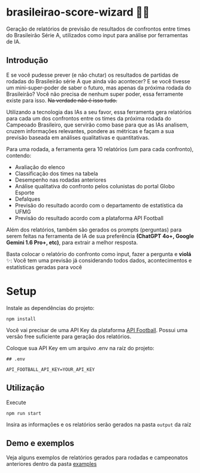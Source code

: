 # brasileirao-score-wizard 🧙‍♂️ 
Geração de relatórios de previsão de resultados de confrontos entre times do Brasileirão Série A, utilizados como input para análise por ferramentas de IA.

## Introdução

E se você pudesse prever (e não chutar) os resultados de partidas de rodadas do Brasileirão série A que ainda vão acontecer? E se você tivesse um mini-super-poder de saber o futuro, mas apenas da próxima rodada do Brasileirão?
Você não precisa de nenhum super poder, essa ferramente existe para isso. ~~Na verdade não é isso tudo.~~

Utilizando a tecnologia das IAs a seu favor, essa ferramenta gera relatórios para cada um dos confrontos entre os times da próxima rodada do Campeoado Brasileiro, que servirão como base para que as IAs analisem, cruzem informações relevantes, pondere as métricas e façam a sua previsão baseada em análises qualitativas e quantitativas.

Para uma rodada, a ferramenta gera 10 relatórios (um para cada confronto), contendo:
- Avaliação do elenco
- Classificação dos times na tabela
- Desempenho nas rodadas anteriores
- Análise qualitativa do confronto pelos colunistas do portal Globo Esporte
- Defalques
- Previsão do resultado acordo com o departamento de estatística da UFMG
- Previsão do resultado acordo com a plataforma API Football

Além dos relatórios, também são gerados os prompts (perguntas) para serem feitas na ferramenta de IA de sua preferência **(ChatGPT 4o+, Google Gemini 1.6 Pro+, etc)**, para extrair a melhor resposta.

Basta colocar o relatório do confronto como input, fazer a pergunta e __violá__ ✨: Você tem uma previsão já considerando todos dados, acontecimentos e estatísticas geradas para você


# Setup

Instale as dependências do projeto:

```
npm install
```

Você vai precisar de uma API Key da plataforma [API Football](https://www.api-football.com/). Possui uma versão free suficiente para geração dos relatórios.

Coloque sua API Key em um arquivo .env na raíz do projeto:

```
## .env

API_FOOTBALL_API_KEY=YOUR_API_KEY

```


## Utilização

Execute

`npm run start`

Insira as informações e os relatórios serão gerados na pasta `output` da raíz


## Demo e exemplos

Veja alguns exemplos de relatórios gerados para rodadas e campeonatos anteriores dentro da pasta [examples](https://www.api-football.com/)

